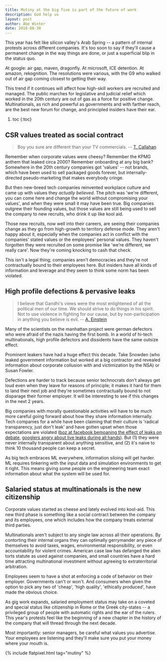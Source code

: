 ```yaml
---
title: Mutiny at the big five is part of the future of work
description: God help us
layout: post
author: Abe Winter
date: 2018-08-30
---
```


<style>blockquote {letter-spacing:normal; font-style:normal;}</style>

This year has felt like silicon valley's Arab Spring -- a pattern of internal protests across different companies. It's too soon to say if they'll cause a permanent change in the way things are done, or just a superficial blip in the status quo.

At google: air gap, maven, dragonfly. At microsoft, ICE detention. At amazon, rekognition. The resolutions were various, with the G9 who walked out of air gap coming closest to getting their way.

This trend if it continues will affect how high-skill workers are recruited and managed. The public marches for legislative and judicial relief which worked in the 20th century are out of gas as a force for positive change. Multinationals, as rich and powerful as governments and with farther reach, are the best new forum for change, and principled insiders have their ear.

1. toc
{:toc}

## CSR values treated as social contract

> Boy you sure are different than your TV commercials. -- [T. Callahan](https://youtu.be/5v87OifFQNM?t=16)

Remember when corporate values were cheesy? Remember the KPMG anthem that leaked circa 2000? Remember onboarding at any big bank? Somewhere in the 20th century companies got 'values' -- not brands, which have been used to sell packaged goods forever, but internally-directed pseudo-marketing that makes everybody cringe.

But then new-breed tech companies reinvented workplace culture and came up with values they *actually believed*. The pitch was 'we're different, you can come here and change the world without compromising your values', and when they were small it may have been true. Big companies outgrew their founding values, but those values are still being used to sell the company to new recruits, who drink it up like kool aid.

Those new recruits, now well into their careers, are seeing their companies change as they go from high-growth to territory defense mode. They aren't happy about it, especially when the companies act in conflict with the companies' stated values or the employees' personal values. They haven't forgotten they were recruited on some promise like 'we're different, we really care'. Now they're coming knocking to cash that check.

This isn't a legal thing; companies aren't democracies and they're not contractually bound to their employees here. But insiders have all kinds of information and leverage and they seem to think some norm has been violated.

## High profile defections & pervasive leaks

> I believe that Gandhi's views were the most enlightened of all the political men of our time. We should strive to do things in his spirit. Not to use violence in fighting for our cause, but by non-participation in anything you believe is evil. -- [A. Einstein](https://youtu.be/iC35WrKC_nY?t=76)

Many of the scientists on the manhattan project were german defectors who were afraid of the nazis having the first bomb. In a world of hi-tech multinationals, high profile defectors and dissidents have the same outsize effect.

Prominent leakers have had a huge effect this decade. Take Snowden (who leaked government information but worked at a big contractor and revealed information about corporate collusion with and victimization by the NSA) or Susan Fowler.

Defections are harder to track because senior technocrats don't always get loud even when they leave for reasons of principle; it makes it hard for them to land their next job and they're sometimes contractually bound to not disparage their former employer. It will be interesting to see if this changes in the next 2 years.

Big companies with morally questionable activities will have to be much more careful going forward about how they share information internally. Tech companies for a while have been claiming that their culture is 'radical transparency, just don't leak' and have gotten upset when those expectations are violated ([boz at facebook bemoaning the effect of leaks on debate](https://www.theverge.com/2018/3/30/17179100/facebook-memo-leaks-boz-andrew-bosworth), [googlers angry about live leaks during all hands](https://www.businessinsider.com/google-insiders-press-leaks-at-meeting-backfired-gave-sergey-brin-moral-high-ground-china-2018-8)). But (1) they were never internally transparent about anything sensitive, and (2) it's naive to think 10 thousand people can keep a secret.

As big tech embraces ML everywhere, information siloing will get harder. ML requires tinkering with the input data and simulation environments to get it right. This means giving some people on the engineering team exact information about what the system will be used for.

## Salaried status at multinationals is the new citizenship

Corporate values started as cheese and lately evolved into kool-aid. This new third phase is something like a social contract between the company and its employees, one which includes how the company treats external third parties.

Multinationals aren't subject to any single law across all their operations. By contorting their internal organs they can optimally gerrymander any piece of themselves to avoid taxes, wages, environmental responsibility, or even accountability for violent crimes. American case law has defanged the alien torts statute as used against companies, and small countries have a hard time attracting multinational investment without agreeing to extraterritorial arbitration.

Employees seem to have a shot at enforcing a code of behavior on their employer. Governments can't or won't. And consumers when given the option to pick any two of 'cheap', 'high quality', 'ethically produced', have made the obvious choice.

As gig work expands, salaried employment status may take on a coveted and special status like citizenship in Rome or the Greek city-states -- a privileged group of people with automatic rights and the ear of the rulers. This year's protests feel like the beginning of a new chapter in the history of the company that will thread through the next decade.

Most importantly: senior managers, be careful what values you advertise. Your employees are listening and they'll make sure you put your money where your mouth is.

{% include flatpixel.html tag="mutiny" %}
